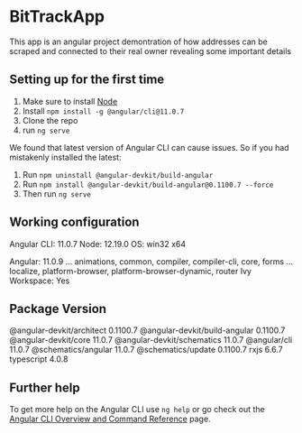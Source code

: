 # BitTrackApp

This app is an angular project demontration of how addresses can be scraped and connected to their real owner revealing some important details

## Setting up for the first time
1) Make sure to install [Node](https://nodejs.org/en/download/)
2) Install `npm install -g @angular/cli@11.0.7`
3) Clone the repo
4) run `ng serve`

We found that latest version of Angular CLI can cause issues. So if you had mistakenly installed the latest:
1) Run `npm uninstall @angular-devkit/build-angular`
2) Run `npm install @angular-devkit/build-angular@0.1100.7 --force`
3) Then run `ng serve`


## Working configuration
Angular CLI: 11.0.7
Node: 12.19.0
OS: win32 x64

Angular: 11.0.9
... animations, common, compiler, compiler-cli, core, forms
... localize, platform-browser, platform-browser-dynamic, router
Ivy Workspace: Yes

Package                         Version
---------------------------------------------------------
@angular-devkit/architect       0.1100.7
@angular-devkit/build-angular   0.1100.7
@angular-devkit/core            11.0.7
@angular-devkit/schematics      11.0.7
@angular/cli                    11.0.7
@schematics/angular             11.0.7
@schematics/update              0.1100.7
rxjs                            6.6.7
typescript                      4.0.8

## Further help

To get more help on the Angular CLI use `ng help` or go check out the [Angular CLI Overview and Command Reference](https://angular.io/cli) page.
